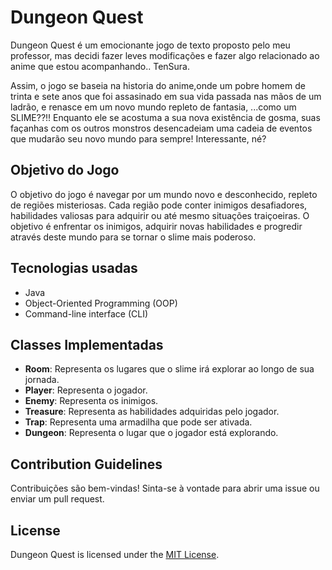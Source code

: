 # Dungeon Quest

Dungeon Quest é um emocionante jogo de texto proposto pelo meu professor, mas decidi fazer leves modificações e fazer algo relacionado ao anime que estou acompanhando.. TenSura.




Assim, o jogo se baseia na historia do anime,onde um pobre homem de trinta e sete anos que foi assasinado em sua vida passada nas mãos de um ladrão, e renasce em um novo mundo repleto de fantasia, ...como um SLIME??!! Enquanto ele se acostuma a sua nova existência de gosma, suas façanhas com os outros monstros desencadeiam uma cadeia de eventos que mudarão seu novo mundo para sempre! Interessante, né?

## Objetivo do Jogo

O objetivo do jogo é navegar por um mundo novo e desconhecido, repleto de regiões misteriosas. Cada região pode conter inimigos desafiadores, habilidades valiosas para adquirir ou até mesmo situações traiçoeiras. O objetivo é enfrentar os inimigos, adquirir novas habilidades e progredir através deste mundo para se tornar o slime mais poderoso.

## Tecnologias usadas

- Java
- Object-Oriented Programming (OOP)
- Command-line interface (CLI)

## Classes Implementadas

- **Room**: Representa os lugares que o slime irá explorar ao longo de sua jornada.
- **Player**: Representa o jogador.
- **Enemy**: Representa os inimigos.
- **Treasure**: Representa as habilidades adquiridas pelo jogador.
- **Trap**: Representa uma armadilha que pode ser ativada.
- **Dungeon**: Representa o lugar que o jogador está explorando.

## Contribution Guidelines

Contribuições são bem-vindas! Sinta-se à vontade para abrir uma issue ou enviar um pull request.

## License

Dungeon Quest is licensed under the [MIT License](LICENSE).
